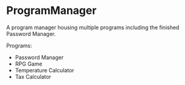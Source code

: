 # ProgramManager
A program manager housing multiple programs including the finished Password Manager.

Programs:
- Password Manager
- RPG Game
- Temperature Calculator
- Tax Calculator
